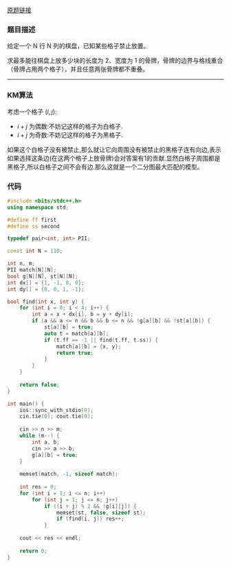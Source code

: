 [原题链接](https://www.acwing.com/problem/content/374/)


### 题目描述
给定一个 N 行 N 列的棋盘，已知某些格子禁止放置。

求最多能往棋盘上放多少块的长度为 2、宽度为 1 的骨牌，骨牌的边界与格线重合（骨牌占用两个格子），并且任意两张骨牌都不重叠。

---

### KM算法
考虑一个格子 $(i,j)$:

- $i+j$ 为偶数:不妨记这样的格子为白格子.
- $i+j$ 为奇数:不妨记这样的格子为黑格子.

如果这个白格子没有被禁止,那么就让它向周围没有被禁止的黑格子连有向边,表示 如果选择这条边(在这两个格子上放骨牌)会对答案有1的贡献.显然白格子周围都是黑格子,所以白格子之间不会有边.那么这就是一个二分图最大匹配的模型。

### 代码
```cpp
#include <bits/stdc++.h>
using namespace std;

#define ff first
#define ss second

typedef pair<int, int> PII;

const int N = 110;

int n, m;
PII match[N][N];
bool g[N][N], st[N][N];
int dx[] = {1, -1, 0, 0};
int dy[] = {0, 0, 1, -1};

bool find(int x, int y) {
    for (int i = 0; i < 4; i++) {
        int a = x + dx[i], b = y + dy[i];
        if (a && a <= n && b && b <= n && !g[a][b] && !st[a][b]) {
            st[a][b] = true;
            auto t = match[a][b];
            if (t.ff == -1 || find(t.ff, t.ss)) {
                match[a][b] = {x, y};
                return true;
            }
        }
    }
    
    return false;
}

int main() {
    ios::sync_with_stdio(0);
    cin.tie(0); cout.tie(0);
    
    cin >> n >> m;
    while (m--) {
        int a, b;
        cin >> a >> b;
        g[a][b] = true;
    }
    
    memset(match, -1, sizeof match);
    
    int res = 0;
    for (int i = 1; i <= n; i++)
        for (int j = 1; j <= n; j++)
            if ((i + j) % 2 && !g[i][j]) {
                memset(st, false, sizeof st);
                if (find(i, j)) res++;
            }
            
    cout << res << endl;
    
    return 0;
}
```